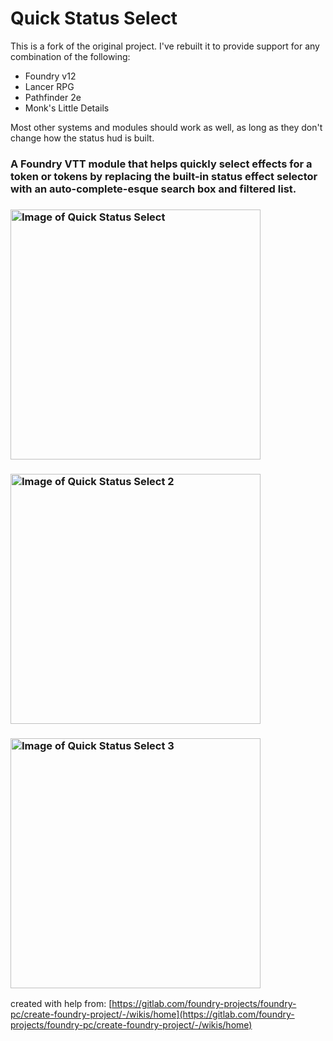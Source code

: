 # Quick Status Select
This is a fork of the original project. I've rebuilt it to provide support for any combination of the following:
- Foundry v12
- Lancer RPG
- Pathfinder 2e
- Monk's Little Details

Most other systems and modules should work as well, as long as they don't change how the status hud is built.
### A Foundry VTT module that helps quickly select effects for a token or tokens by replacing the built-in status effect selector with an auto-complete-esque search box and filtered list.
### <img src="https://raw.githubusercontent.com/jeremiahverba/qss/main/qss-empty.png" alt="Image of Quick Status Select" width=400/>
### <img src="https://raw.githubusercontent.com/jeremiahverba/qss/main/qss-example1.png" alt="Image of Quick Status Select 2" width=400/>
### <img src="https://raw.githubusercontent.com/jeremiahverba/qss/main/qss-example2.png" alt="Image of Quick Status Select 3" width=400/>
created with help from: [https://gitlab.com/foundry-projects/foundry-pc/create-foundry-project/-/wikis/home](https://gitlab.com/foundry-projects/foundry-pc/create-foundry-project/-/wikis/home)
